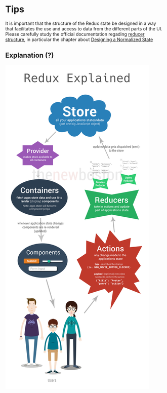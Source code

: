 # Tips
It is important that the structure of the Redux state be designed in a way that facilitates the use and access to data from the different parts of the UI.
Please carefully study the official documentation regading [reducer structure](http://redux.js.org/docs/recipes/StructuringReducers.html), in particular the chapter about [Designing a Normalized State](http://redux.js.org/docs/recipes/reducers/NormalizingStateShape.html)

## Explanation (?)
![Explanation](imgs/redux_explanation.png)
